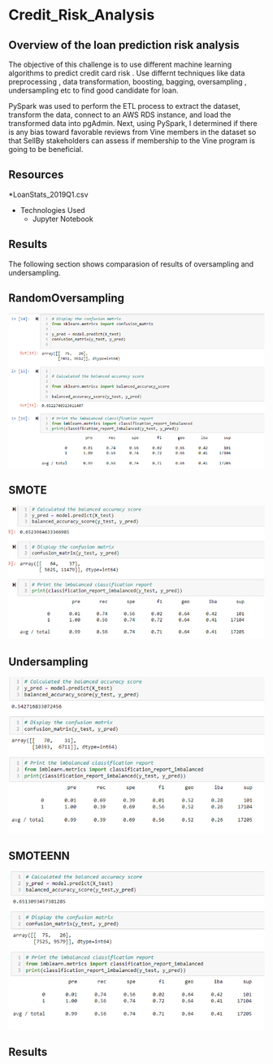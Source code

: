 # Credit_Risk_Analysis


## Overview of the loan prediction risk analysis

The objective of this challenge is to use different machine learning algorithms to predict credit card risk . Use differnt techniques like data preprocessing , data transformation, boosting, bagging, oversampling , undersampling etc to find good candidate for loan. 

PySpark was used to perform the ETL process to extract the dataset, transform the data, connect to an AWS RDS instance, and load the transformed data into pgAdmin. Next,  using PySpark, I determined if there is any bias toward favorable reviews from Vine members in the dataset so that SellBy stakeholders can assess if membership to the Vine program is going to be beneficial.

## Resources 

*LoanStats_2019Q1.csv

* Technologies Used
  * Jupyter Notebook
  

## Results

The following section shows comparasion of results of oversampling and undersampling.
## RandomOversampling
![image](https://github.com/sanjal7137/Credit_Risk_Analysis/blob/a01714530b3a63883c49f0450dc4718527bb9637/images/randomoversampling.png)


## SMOTE

![image](https://github.com/sanjal7137/Credit_Risk_Analysis/blob/a01714530b3a63883c49f0450dc4718527bb9637/images/smotenew.png)

## Undersampling

![image](https://github.com/sanjal7137/Credit_Risk_Analysis/blob/a01714530b3a63883c49f0450dc4718527bb9637/images/undersampling.png)

## SMOTEENN

![image](https://github.com/sanjal7137/Credit_Risk_Analysis/blob/a01714530b3a63883c49f0450dc4718527bb9637/images/smoteen.png)
## Results
